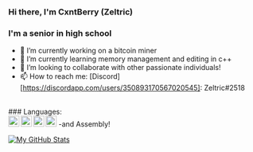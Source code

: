 ### Hi there, I'm CxntBerry (Zeltric)

### I'm a senior in high school
- 🔭 I’m currently working on a bitcoin miner
- 🌱 I’m currently learning memory management and editing in c++
- 👯 I’m looking to collaborate with other passionate individuals!
- 📫 How to reach me: [Discord][https://discordapp.com/users/350893170567020545]: Zeltric#2518
<br />
### Languages:
<br />
<img alt ="cpp" width="22px" src="https://cdn.cdnlogo.com/logos/c/76/c.svg" />
<img align="left" alt ="js/node" width="22px" src="https://cdn.cdnlogo.com/logos/n/94/nodejs-icon.svg" />
<img align="left" alt ="python" width="22px" src="https://cdn.cdnlogo.com/logos/p/3/python.svg" />
<img align="left" alt ="lua" width="22px" src="https://cdn.cdnlogo.com/logos/l/50/lua.svg" />
-and Assembly!


[![My GitHub Stats](https://github-readme-stats.vercel.app/api/?username=CxntBerry&count_private=true&theme=tokyonight&showicons=true)]()
